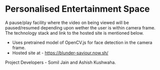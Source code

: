 
<h1>Personalised Entertainment Space</h1>
A pause/play facility where the video on being viewed will be paused/resumed depending upon wether the user is within camera frame. The technology stack and link to the hosted site is mentioned below.

* Uses pretrained model of OpenCV.js for face detection in the camera frame.
* Hosted site at - https://blunder-saviour.now.sh/

Project Developers - Somil Jain and Ashish Kushwaha.
